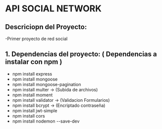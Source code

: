# **API SOCIAL NETWORK**
## **Descriciopn del Proyecto:**
-Primer proyecto de red social
## **1. Dependencias del proyecto:** ( Dependencias a instalar con npm )
* npm install express  
* npm install mongoose  
* npm install mongoose-pagination
* npm install multer -> (Subida de archivos)
* npm install moment
* npm install validator -> (Validacion Formularios)
* npm install bcrypt -> (Encriptado contraseña)
* npm install jwt-simple
* npm install cors
* npm install nodemon --save-dev
 

